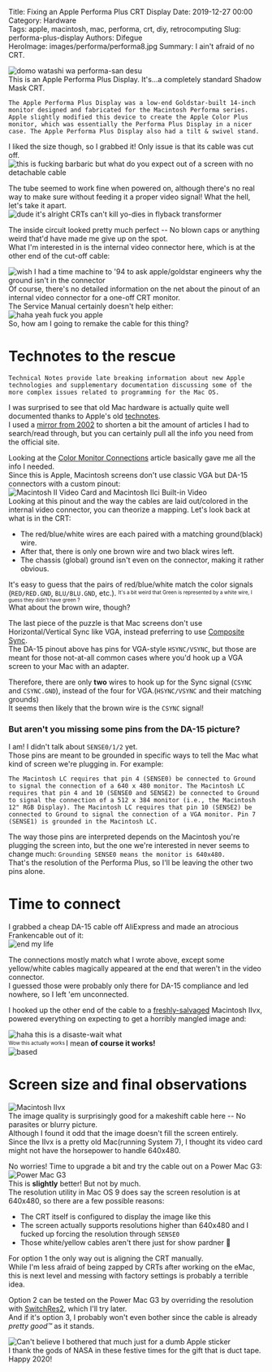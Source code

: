 Title: Fixing an Apple Performa Plus CRT Display
Date: 2019-12-27 00:00  
Category: Hardware  
Tags: apple, macintosh, mac, performa, crt, diy, retrocomputing
Slug: performa-plus-display
Authors: Difegue  
HeroImage: images/performa/performa8.jpg
Summary: I ain't afraid of no CRT.  

![domo watashi wa performa-san desu]({static}/images/performa/performa.jpg)  
This is an Apple Performa Plus Display. It's...a completely standard Shadow Mask CRT.  
```
The Apple Performa Plus Display was a low-end Goldstar-built 14-inch monitor designed and fabricated for the Macintosh Performa series. Apple slightly modified this device to create the Apple Color Plus monitor, which was essentially the Performa Plus Display in a nicer case. The Apple Performa Plus Display also had a tilt & swivel stand.
```  
I liked the size though, so I grabbed it! Only issue is that its cable was cut off.  
![this is fucking barbaric but what do you expect out of a screen with no detachable cable]({static}/images/performa/performa2.jpg)

The tube seemed to work fine when powered on, although there's no real way to make sure without feeding it a proper video signal! What the hell, let's take it apart.  
![dude it's alright CRTs can't kill yo-*dies in flyback transformer*]({static}/images/performa/performa3.jpg)  

The inside circuit looked pretty much perfect -- No blown caps or anything weird that'd have made me give up on the spot.  
What I'm interested in is the internal video connector here, which is at the other end of the cut-off cable:  

![wish I had a time machine to '94 to ask apple/goldstar engineers why the ground isn't in the connector]({static}/images/performa/performa4.jpg)  
Of course, there's no detailed information on the net about the pinout of an internal video connector for a one-off CRT monitor.  
The Service Manual certainly doesn't help either:  
![haha yeah fuck you apple]({static}/images/performa/performaservice.png)  
So, how am I going to remake the cable for this thing?  

# Technotes to the rescue  

```
Technical Notes provide late breaking information about new Apple technologies and supplementary documentation discussing some of the more complex issues related to programming for the Mac OS.
```  
I was surprised to see that old Mac hardware is actually quite well documented thanks to Apple's old [technotes](https://developer.apple.com/library/archive/navigation/#).  
I used a [mirror from 2002](https://www.fenestrated.net/mac/mirrors/Apple%20Technotes%20(As%20of%202002)/) to shorten a bit the amount of articles I had to search/read through, but you can certainly pull all the info you need from the official site.  

Looking at the [Color Monitor Connections](https://www.fenestrated.net/mac/mirrors/Apple%20Technotes%20(As%20of%202002)/hw/hw_08.html) article basically gave me all the info I needed.  
Since this is Apple, Macintosh screens don't use classic VGA but DA-15 connectors with a custom pinout:  
![Macintosh II Video Card and Macintosh IIci Built-in Video]({static}/images/performa/mac_video.gif)  
Looking at this pinout and the way the cables are laid out/colored in the internal video connector, you can theorize a mapping. Let's look back at what is in the CRT:  

* The red/blue/white wires are each paired with a matching ground(black) wire.
* After that, there is only one brown wire and two black wires left.
* The chassis (global) ground isn't even on the connector, making it rather obvious.  

It's easy to guess that the pairs of red/blue/white match the color signals (`RED/RED.GND`, `BLU/BLU.GND`, etc.). <sup><sub>It's a bit weird that Green is represented by a white wire, I guess they didn't have green ? </sup></sub>  
What about the brown wire, though?  

The last piece of the puzzle is that Mac screens don't use Horizontal/Vertical Sync like VGA, instead preferring to use [Composite Sync](https://en.wikipedia.org/wiki/Component_video_sync).  
The DA-15 pinout above has pins for VGA-style `HSYNC/VSYNC`, but those are meant for those not-at-all common cases where you'd hook up a VGA screen to your Mac with an adapter.  

Therefore, there are only **two** wires to hook up for the Sync signal (`CSYNC` and `CSYNC.GND`), instead of the four for VGA.(`HSYNC/VSYNC` and their matching grounds)  
It seems then likely that the brown wire is the `CSYNC` signal!  

### But aren't you missing some pins from the DA-15 picture?

I am! I didn't talk about `SENSE0/1/2` yet.  
Those pins are meant to be grounded in specific ways to tell the Mac what kind of screen we're plugging in. For example:  
```
The Macintosh LC requires that pin 4 (SENSE0) be connected to Ground to signal the connection of a 640 x 480 monitor. The Macintosh LC requires that pin 4 and 10 (SENSE0 and SENSE2) be connected to Ground to signal the connection of a 512 x 384 monitor (i.e., the Macintosh 12" RGB Display). The Macintosh LC requires that pin 10 (SENSE2) be connected to Ground to signal the connection of a VGA monitor. Pin 7 (SENSE1) is grounded in the Macintosh LC.
```  
The way those pins are interpreted depends on the Macintosh you're plugging the screen into, but the one we're interested in never seems to change much: `Grounding SENSE0 means the monitor is 640x480.`  
That's the resolution of the Performa Plus, so I'll be leaving the other two pins alone.  

# Time to connect

I grabbed a cheap DA-15 cable off AliExpress and made an atrocious Frankencable out of it:  
![end my life]({static}/images/performa/performa5.jpg)  

The connections mostly match what I wrote above, except some yellow/white cables magically appeared at the end that weren't in the video connector.  
I guessed those were probably only there for DA-15 compliance and led nowhere, so I left 'em unconnected.  

I hooked up the other end of the cable to a [freshly-salvaged](https://twitter.com/Difegue/status/1206696379483148289?s=20) Macintosh IIvx, powered everything on expecting to get a horribly mangled image and:  

![haha this is a disaste-wait what]({static}/images/performa/performa6.jpg)  
<sup><sub>Wow this actually works </sup></sub> I mean **of course it works!**  
![based]({static}/images/performa/izutsumi.gif)

# Screen size and final observations

![Macintosh IIvx]({static}/images/performa/performa7.jpg)  
The image quality is surprisingly good for a makeshift cable here -- No parasites or blurry picture.  
Although I found it odd that the image doesn't fill the screen entirely.  
Since the IIvx is a pretty old Mac(running System 7), I thought its video card might not have the horsepower to handle 640x480.  

No worries! Time to upgrade a bit and try the cable out on a Power Mac G3:  
![Power Mac G3]({static}/images/performa/performa8.jpg)  
This is **slightly** better! But not by much.  
The resolution utility in Mac OS 9 does say the screen resolution is at 640x480, so there are a few possible reasons:

* The CRT itself is configured to display the image like this  
* The screen actually supports resolutions higher than 640x480 and I fucked up forcing the resolution through `SENSE0`  
* Those white/yellow cables aren't there just for show pardner 🤠

For option 1 the only way out is aligning the CRT manually.  
While I'm less afraid of being zapped by CRTs after working on the eMac, this is next level and messing with factory settings is probably a terrible idea.

Option 2 can be tested on the Power Mac G3 by overriding the resolution with [SwitchRes2](https://www.madrau.com/SRXv3/html/SR2/indexSR2.html), which I'll try later.  
And if it's option 3, I probably won't even bother since the cable is already _pretty good™_ as it stands.  

![Can't believe I bothered that much just for a dumb Apple sticker]({static}/images/performa/performa9.jpg)  
I thank the gods of NASA in these festive times for the gift that is duct tape. Happy 2020!  
